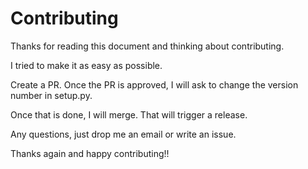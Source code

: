 # Contributing

Thanks for reading this document and thinking about contributing.

I tried to make it as easy as possible.

Create a PR. Once the PR is approved, I will ask to change the version number in setup.py. 

Once that is done, I will merge. That will trigger a release.

Any questions, just drop me an email or write an issue. 

Thanks again and happy contributing!!
